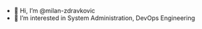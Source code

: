- 👋 Hi, I’m @milan-zdravkovic
- 👀 I’m interested in System Administration, DevOps Engineering

<!---
milan-zdravkovic/milan-zdravkovic is a ✨ special ✨ repository because its `README.md` (this file) appears on your GitHub profile.
You can click the Preview link to take a look at your changes.
--->
